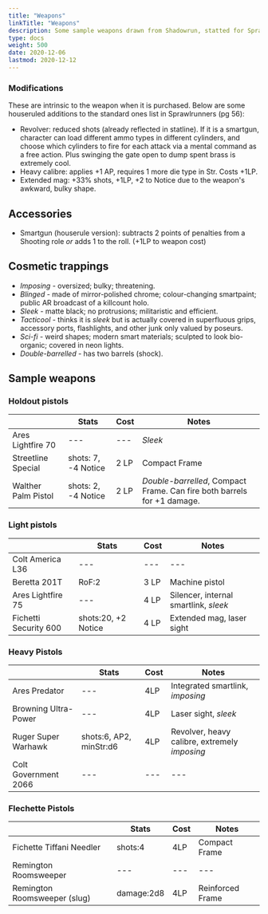 ```yaml
---
title: "Weapons"
linkTitle: "Weapons"
description: Some sample weapons drawn from Shadowrun, statted for Sprawlrunners
type: docs
weight: 500
date: 2020-12-06
lastmod: 2020-12-12
---
```



### Modifications

These are intrinsic to the weapon when it is purchased. Below are some houseruled additions to the standard ones list in Sprawlrunners (pg 56):

* Revolver: reduced shots (already reflected in statline). If it is a smartgun, character can load different ammo types in different cylinders, and choose which cylinders to fire for each attack via a mental command as a free action. Plus swinging the gate open to dump spent brass is extremely cool.
* Heavy calibre: applies +1 AP, requires 1 more die type in Str. Costs +1LP.
* Extended mag: +33% shots, +1LP, +2 to Notice due to the weapon's awkward, bulky shape.

## Accessories

* Smartgun (houserule version): subtracts 2 points of penalties from a Shooting role *or* adds 1 to the roll. (+1LP to weapon cost)

## Cosmetic trappings

* *Imposing* - oversized; bulky; threatening.
* *Blinged* - made of mirror-polished chrome; colour-changing smartpaint; public AR broadcast of a killcount holo.
* *Sleek* - matte black; no protrusions; militaristic and efficient.
* *Tacticool* - thinks it is *sleek* but is actually covered in superfluous grips, accessory ports, flashlights, and other junk only valued by poseurs.
* *Sci-fi* - weird shapes; modern smart materials; sculpted to look bio-organic; covered in neon lights.
* *Double-barrelled* - has two barrels (shock).

## Sample weapons

### Holdout pistols

|                                          | Stats               | Cost | Notes                                              |
|------------------------------------------|---------------------|------|----------------------------------------------------|
| Ares Lightfire 70              |---|---| *Sleek*                                                   |
| Streetline Special                       | shots: 7, -4 Notice | 2 LP | Compact Frame                                     |
| Walther Palm Pistol | shots: 2, -4 Notice | 2 LP | *Double-barrelled*, Compact Frame. Can fire both barrels for +1 damage. |

### Light pistols

|                       | Stats               | Cost | Notes                                 |
|-----------------------|---------------------|------|---------------------------------------|
| Colt America L36      | ---                 | ---  | ---                                   |
| Beretta 201T          | RoF:2               | 3 LP | Machine pistol                        |
| Ares Lightfire 75     | ---                 | 4 LP | Silencer, internal smartlink, *sleek* |
| Fichetti Security 600 | shots:20, +2 Notice | 4 LP | Extended mag, laser sight             |

<!--
|  | Stats | Cost | Notes |
|--|--|--|--|
| Colt America L36 |---|---|---|
| Beretta 201T | RoF:2 | 3 LP | Machine pistol |
| Ares Lightfire 75 |---| 4 LP | Silencer, internal smartlink, *sleek* |
| Fichetti Security 600 | shots:20, +2 Notice | 4 LP | Extended mag, laser sight |
-->

### Heavy Pistols

|                      | Stats                   | Cost | Notes                                         |
|----------------------|-------------------------|------|-----------------------------------------------|
| Ares Predator        | ---                     | 4LP  | Integrated smartlink, *imposing*              |
| Browning Ultra-Power | ---                     | 4LP  | Laser sight, *sleek*                          |
| Ruger Super Warhawk  | shots:6, AP2, minStr:d6 | 4LP  | Revolver, heavy calibre, extremely *imposing* |
| Colt Government 2066 | ---                     | ---  | ---                                           |

<!--
|  | Stats | Cost | Notes |
|--|--|--|--|
|Ares Predator|---|4LP|Integrated smartlink, *imposing*|
|Browning Ultra-Power|---|4LP|Laser sight, *sleek*|
|Ruger Super Warhawk|shots:6, AP2, minStr:d6|4LP|Revolver, heavy calibre, extremely *imposing*|
|Colt Government 2066|---|---|---|
-->

### Flechette Pistols

|                              | Stats      | Cost | Notes            |
|------------------------------|------------|------|------------------|
| Fichette Tiffani Needler     | shots:4    | 4LP  | Compact Frame    |
| Remington Roomsweeper        | ---        | ---  | ---              |
| Remington Roomsweeper (slug) | damage:2d8 | 4LP  | Reinforced Frame |

<!--
|  | Stats | Cost | Notes |
|--|--|--|--|
|Fichette Tiffani Needler | shots:4 | 4LP | Compact Frame |
|Remington Roomsweeper | --- | --- | --- |
|Remington Roomsweeper (slug) | damage:2d8 | 4LP | Reinforced Frame |
-->